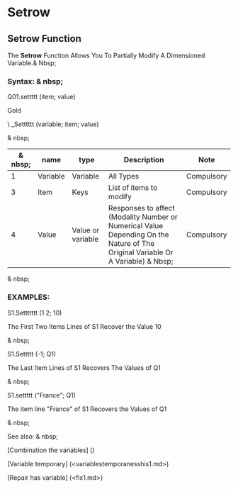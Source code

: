 # Setrow

## Setrow Function

The **Setrow** Function Allows You To Partially Modify A Dimensioned Variable.& Nbsp;

### Syntax: & nbsp;

Q01.settttt (item; value)

Gold

\ _Setttttt (variable; item; value)

& nbsp;

| & nbsp; | **name** | **type** | **Description** | **Note** |
| --- | --- | --- | --- | --- |
| &#49; | Variable | Variable | All Types | Compulsory |
| &#51; | Item | Keys | List of items to modify | Compulsory |
| &#52; | Value | Value or variable | Responses to affect (Modality Number or Numerical Value Depending On the Nature of The Original Variable Or A Variable) & Nbsp; | Compulsory |

& nbsp;

### EXAMPLES:

S1.Settttttt (1 2; 10)

The First Two Items Lines of S1 Recover the Value 10

& nbsp;

S1.Settttt (-1; Q1)

The Last Item Lines of S1 Recovers The Values ​​of Q1

& nbsp;

S1.settttt ("France"; Q1)

The item line "France" of S1 Recovers the Values ​​of Q1

& nbsp;

See also: & nbsp;

[Combination the variables] (<combination thevariables1.md>)

[Variable temporary] (<variablestemporanesshis1.md>)

[Repair has variable] (<fix1.md>)